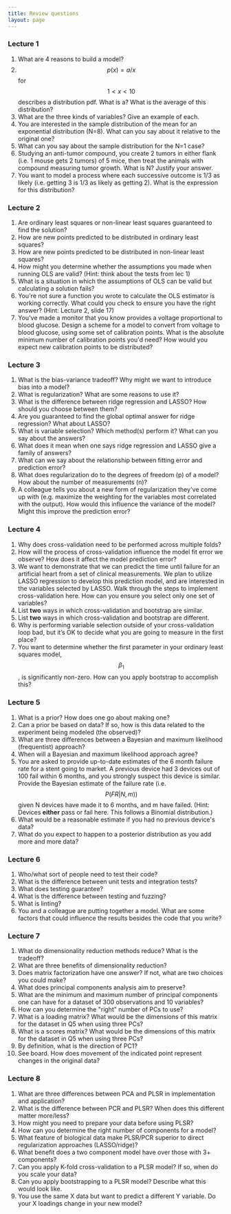```yaml
---
title: Review questions
layout: page
---
```


### Lecture 1

1. What are 4 reasons to build a model?
2. $$p(x) = a/x$$ for $$1 < x < 10$$ describes a distribution pdf. What is a? What is the average of this distribution?
3. What are the three kinds of variables? Give an example of each.
4. You are interested in the sample distribution of the mean for an exponential distribution (N=8). What can you say about it relative to the original one?
5. What can you say about the sample distribution for the N=1 case?
6. Studying an anti-tumor compound, you create 2 tumors in either flank (i.e. 1 mouse gets 2 tumors) of 5 mice, then treat the animals with compound measuring tumor growth. What is N? Justify your answer.
7. You want to model a process where each successive outcome is 1/3 as likely (i.e. getting 3 is 1/3 as likely as getting 2). What is the expression for this distribution?

### Lecture 2

1. Are ordinary least squares or non-linear least squares guaranteed to find the solution?
2. How are new points predicted to be distributed in ordinary least squares?
3. How are new points predicted to be distributed in non-linear least squares?
4. How might you determine whether the assumptions you made when running OLS are valid? (Hint: think about the tests from lec 1)
5. What is a situation in which the assumptions of OLS can be valid but calculating a solution fails?
6. You're not sure a function you wrote to calculate the OLS estimator is working correctly. What could you check to ensure you have the right answer? (Hint: Lecture 2, slide 17)
7. You've made a monitor that you know provides a voltage proportional to blood glucose. Design a scheme for a model to convert from voltage to blood glucose, using some set of calibration points. What is the absolute minimum number of calibration points you'd need? How would you expect new calibration points to be distributed?

### Lecture 3

1. What is the bias-variance tradeoff? Why might we want to introduce bias into a model?
2. What is regularization? What are some reasons to use it?
3. What is the difference between ridge regression and LASSO? How should you choose between them?
4. Are you guaranteed to find the global optimal answer for ridge regression? What about LASSO?
5. What is variable selection? Which method(s) perform it? What can you say about the answers?
6. What does it mean when one says ridge regression and LASSO give a family of answers?
7. What can we say about the relationship between fitting error and prediction error?
8. What does regularization do to the degrees of freedom (p) of a model? How about the number of measurements (n)?
9. A colleague tells you about a new form of regularization they've come up with (e.g. maximize the weighting for the variables most correlated with the output). How would this influence the variance of the model? Might this improve the prediction error?

### Lecture 4

1. Why does cross-validation need to be performed across multiple folds?
2. How will the process of cross-validation influence the model fit error we observe? How does it affect the model prediction error?
3. We want to demonstrate that we can predict the time until failure for an artificial heart from a set of clinical measurements. We plan to utilize LASSO regression to develop this prediction model, and are interested in the variables selected by LASSO. Walk through the steps to implement cross-validation here. How can you ensure you select only one set of variables?
4. List **two** ways in which cross-validation and bootstrap are similar.
5. List **two** ways in which cross-validation and bootstrap are different.
6. Why is performing variable selection outside of your cross-validation loop bad, but it’s OK to decide what you are going to measure in the first place?
7. You want to determine whether the first parameter in your ordinary least squares model, $$\beta_1$$, is significantly non-zero. How can you apply bootstrap to accomplish this?

### Lecture 5

1. What is a prior? How does one go about making one?
2. Can a prior be based on data? If so, how is this data related to the experiment being modeled (the observed)?
3. What are three differences between a Bayesian and maximum likelihood (frequentist) approach?
4. When will a Bayesian and maximum likelihood approach agree?
5. You are asked to provide up-to-date estimates of the 6 month failure rate for a stent going to market. A previous device had 3 devices out of 100 fail within 6 months, and you strongly suspect this device is similar. Provide the Bayesian estimate of the failure rate (i.e. $$P(FR \vert N,m))$$ given N devices have made it to 6 months, and m have failed. (Hint: Devices **either** pass or fail here. This follows a Binomial distribution.)
6. What would be a reasonable estimate if you had no previous device's data?
7. What do you expect to happen to a posterior distribution as you add more and more data?

### Lecture 6

1. Who/what sort of people need to test their code?
2. What is the difference between unit tests and integration tests?
3. What does testing guarantee?
4. What is the difference between testing and fuzzing?
5. What is linting?
6. You and a colleague are putting together a model. What are some factors that could influence the results besides the code that you write?

### Lecture 7

1. What do dimensionality reduction methods reduce? What is the tradeoff?
2. What are three benefits of dimensionality reduction?
3. Does matrix factorization have one answer? If not, what are two choices you could make?
4. What does principal components analysis aim to preserve?
5. What are the minimum and maximum number of principal components one can have for a dataset of 300 observations and 10 variables?
6. How can you determine the "right" number of PCs to use?
7. What is a loading matrix? What would be the dimensions of this matrix for the dataset in Q5 when using three PCs?
8. What is a scores matrix? What would be the dimensions of this matrix for the dataset in Q5 when using three PCs?
9. By definition, what is the direction of PC1?
10. See board. How does movement of the indicated point represent changes in the original data?

### Lecture 8

1. What are three differences between PCA and PLSR in implementation and application?
2. What is the difference between PCR and PLSR? When does this different matter more/less?
3. How might you need to prepare your data before using PLSR?
4. How can you determine the right number of components for a model?
5. What feature of biological data make PLSR/PCR superior to direct regularization approaches (LASSO/ridge)?
6. What benefit does a two component model have over those with 3+ components?
7. Can you apply K-fold cross-validation to a PLSR model? If so, when do you scale your data?
8. Can you apply bootstrapping to a PLSR model? Describe what this would look like.
9. You use the same X data but want to predict a different Y variable. Do your X loadings change in your new model?
